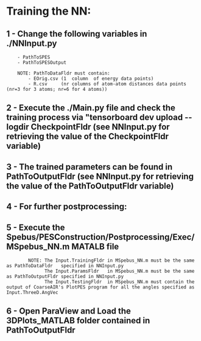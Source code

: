 # Training the NN:

##	1 - Change the following variables in ./NNInput.py
		- PathToSPES
		- PathToSPESOutput
	
		NOTE: PathToDataFldr must contain:
			- EOrig.csv (1  column  of energy data points)
			- R.csv     (nr columns of atom-atom distances data points (nr=3 for 3 atoms; nr=6 for 4 atoms))

##	2 - Execute the ./Main.py file and check the training process via "tensorboard dev upload --logdir CheckpointFldr (see NNInput.py for retrieving the value of the CheckpointFldr variable)
	
##	3 - The trained parameters can be found in PathToOutputFldr (see NNInput.py for retrieving the value of the PathToOutputFldr variable)

##	4 - For further postprocessing:
		
##		5 - Execute the Spebus/PESConstruction/Postprocessing/Exec/MSpebus_NN.m MATALB file

			NOTE: The Input.TrainingFldr in MSpebus_NN.m must be the same as PathToDataFldr   specified in NNInput.py
				  The Input.ParamsFldr   in MSpebus_NN.m must be the same as PathToOutputFldr specified in NNInput.py
				  The Input.TestingFldr  in MSpebus_NN.m must contain the output of CoarseAIR's PlotPES program for all the angles specified as Input.ThreeD.AngVec

##		6 - Open ParaView and Load the 3DPlots_MATLAB folder contained in PathToOutputFldr